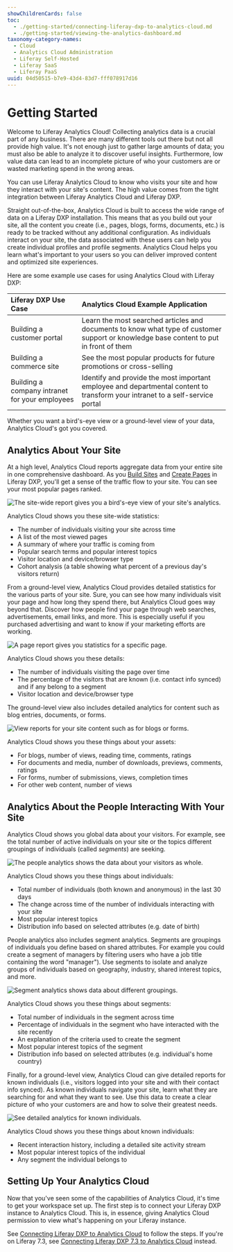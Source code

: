```yaml
---
showChildrenCards: false
toc:
  - ./getting-started/connecting-liferay-dxp-to-analytics-cloud.md
  - ./getting-started/viewing-the-analytics-dashboard.md
taxonomy-category-names:
  - Cloud
  - Analytics Cloud Administration
  - Liferay Self-Hosted
  - Liferay SaaS
  - Liferay PaaS
uuid: 04d50515-b7e9-43d4-83d7-fff078917d16
---
```

# Getting Started

Welcome to Liferay Analytics Cloud! Collecting analytics data is a crucial part of any business. There are many different tools out there but not all provide high value. It's not enough just to gather large amounts of data; you must also be able to analyze it to discover useful insights. Furthermore, low value data can lead to an incomplete picture of who your customers are or wasted marketing spend in the wrong areas.

You can use Liferay Analytics Cloud to know who visits your site and how they interact with your site's content. The high value comes from the tight integration between Liferay Analytics Cloud and Liferay DXP.

Straight out-of-the-box, Analytics Cloud is built to access the wide range of data on a Liferay DXP installation. This means that as you build out your site, all the content you create (i.e., pages, blogs, forms, documents, etc.) is ready to be tracked without any additional configuration. As individuals interact on your site, the data associated with these users can help you create individual profiles and profile segments. Analytics Cloud helps you learn what's important to your users so you can deliver improved content and optimized site experiences.

Here are some example use cases for using Analytics Cloud with Liferay DXP:

| Liferay DXP Use Case                           | Analytics Cloud Example Application                                                                                                            |
| :--------------------------------------------- | :--------------------------------------------------------------------------------------------------------------------------------------------- |
| Building a customer portal                     | Learn the most searched articles and documents to know what type of customer support or knowledge base content to put in front of them |
| Building a commerce site                       | See the most popular products for future promotions or cross-selling                                                                  |
| Building a company intranet for your employees | Identify and provide the most important employee and departmental content to transform your intranet to a self-service portal        |

Whether you want a bird's-eye view or a ground-level view of your data, Analytics Cloud's got you covered.

## Analytics About Your Site

At a high level, Analytics Cloud reports aggregate data from your entire site in one comprehensive dashboard. As you [Build Sites](https://learn.liferay.com/w/dxp/site-building/getting-started-with-site-building) and [Create Pages](https://learn.liferay.com/w/dxp/site-building/creating-pages) in Liferay DXP, you'll get a sense of the traffic flow to your site. You can see your most popular pages ranked.

![The site-wide report gives you a bird's-eye view of your site's analytics.](./getting-started/images/01.png)

Analytics Cloud shows you these site-wide statistics:

* The number of individuals visiting your site across time
* A list of the most viewed pages
* A summary of where your traffic is coming from
* Popular search terms and popular interest topics
* Visitor location and device/browser type
* Cohort analysis (a table showing what percent of a previous day's visitors return)

From a ground-level view, Analytics Cloud provides detailed statistics for the various parts of your site. Sure, you can see how many individuals visit your page and how long they spend there, but Analytics Cloud goes way beyond that. Discover how people find your page through web searches, advertisements, email links, and more. This is especially useful if you purchased advertising and want to know if your marketing efforts are working.

![A page report gives you statistics for a specific page.](./getting-started/images/02.png)

Analytics Cloud shows you these details:

* The number of individuals visiting the page over time
* The percentage of the visitors that are known (i.e. contact info synced) and if any belong to a segment
* Visitor location and device/browser type

The ground-level view also includes detailed analytics for content such as blog entries, documents, or forms.

![View reports for your site content such as for blogs or forms.](./getting-started/images/03.png)

Analytics Cloud shows you these things about your assets:

* For blogs, number of views, reading time, comments, ratings
* For documents and media, number of downloads, previews, comments, ratings
* For forms, number of submissions, views, completion times
* For other web content, number of views

## Analytics About the People Interacting With Your Site

Analytics Cloud shows you global data about your visitors. For example, see the total number of active individuals on your site or the topics different groupings of individuals (called _segments_) are seeking.

![The people analytics shows the data about your visitors as whole.](./getting-started/images/04.png)

Analytics Cloud shows you these things about individuals:

* Total number of individuals (both known and anonymous) in the last 30 days
* The change across time of the number of individuals interacting with your site
* Most popular interest topics
* Distribution info based on selected attributes (e.g. date of birth)

People analytics also includes segment analytics. Segments are groupings of individuals you define based on shared attributes. For example you could create a segment of managers by filtering users who have a job title containing the word "manager"). Use segments to isolate and analyze groups of individuals based on geography, industry, shared interest topics, and more.

![Segment analytics shows data about different groupings.](./getting-started/images/05.png)

Analytics Cloud shows you these things about segments:

* Total number of individuals in the segment across time
* Percentage of individuals in the segment who have interacted with the site recently
* An explanation of the criteria used to create the segment
* Most popular interest topics of the segment
* Distribution info based on selected attributes (e.g. individual's home country)

Finally, for a ground-level view, Analytics Cloud can give detailed reports for known individuals (i.e., visitors logged into your site and with their contact info synced). As known individuals navigate your site, learn what they are searching for and what they want to see. Use this data to create a clear picture of who your customers are and how to solve their greatest needs.

![See detailed analytics for known individuals.](./getting-started/images/06.png)

Analytics Cloud shows you these things about known individuals:

* Recent interaction history, including a detailed site activity stream
* Most popular interest topics of the individual
* Any segment the individual belongs to

## Setting Up Your Analytics Cloud

Now that you've seen some of the capabilities of Analytics Cloud, it's time to get your workspace set up. The first step is to connect your Liferay DXP instance to Analytics Cloud. This is, in essence, giving Analytics Cloud permission to view what's happening on your Liferay instance.

See [Connecting Liferay DXP to Analytics Cloud](./getting-started/connecting-liferay-dxp-to-analytics-cloud.md) to follow the steps. If you're on Liferay 7.3, see [Connecting Liferay DXP 7.3 to Analytics Cloud](./getting-started/connecting-liferay-dxp-7-3-to-analytics-cloud.md) instead.